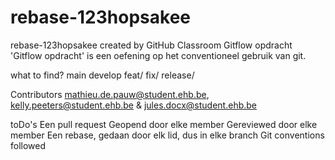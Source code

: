# rebase-123hopsakee
rebase-123hopsakee created by GitHub Classroom
Gitflow opdracht
'Gitflow opdracht' is een oefening op het conventioneel gebruik van git.

what to find?
main develop feat/ fix/ release/

Contributors
mathieu.de.pauw@student.ehb.be, kelly.peeters@student.ehb.be & jules.docx@student.ehb.be

toDo's
Een pull request
Geopend door elke member
Gereviewed door elke member
Een rebase, gedaan door elk lid, dus in elke branch
Git conventions followed
